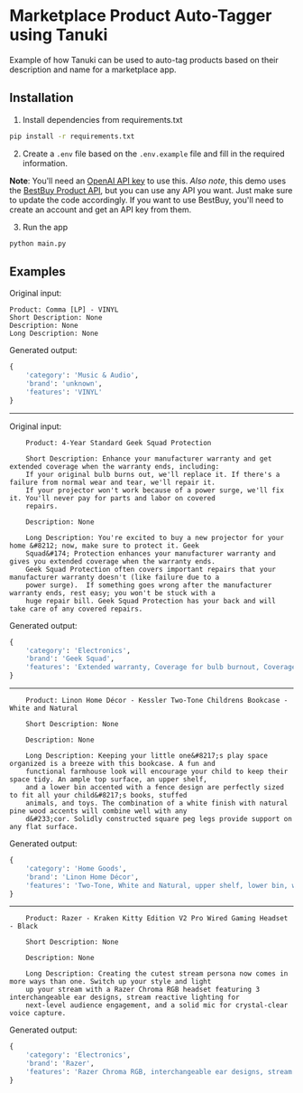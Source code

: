 # Marketplace Product Auto-Tagger using Tanuki

Example of how Tanuki can be used to auto-tag products based on their description and name for a marketplace app.

## Installation

1. Install dependencies from requirements.txt

```bash
pip install -r requirements.txt
```

2. Create a `.env` file based on the `.env.example` file and fill in the required information.

**Note**: You'll need an [OpenAI API key](https://openai.com/blog/openai-api) to use this. *Also note*, this demo uses the [BestBuy Product API](https://bestbuyapis.github.io/api-documentation/#products-api), but you can use any API you want. Just make sure to update the code accordingly. If you want to use BestBuy, you'll need to create an account and get an API key from them.

3. Run the app

```bash
python main.py
```

## Examples

Original input:

```
Product: Comma [LP] - VINYL
Short Description: None
Description: None
Long Description: None
```

Generated output:
```python
{
    'category': 'Music & Audio', 
    'brand': 'unknown', 
    'features': 'VINYL'
}
```

<hr />

Original input:

```
    Product: 4-Year Standard Geek Squad Protection
    
    Short Description: Enhance your manufacturer warranty and get extended coverage when the warranty ends, including:
    If your original bulb burns out, we'll replace it. If there's a failure from normal wear and tear, we'll repair it. 
    If your projector won't work because of a power surge, we'll fix it. You'll never pay for parts and labor on covered 
    repairs.
    
    Description: None
    
    Long Description: You're excited to buy a new projector for your home &#8212; now, make sure to protect it. Geek 
    Squad&#174; Protection enhances your manufacturer warranty and gives you extended coverage when the warranty ends.  
    Geek Squad Protection often covers important repairs that your manufacturer warranty doesn't (like failure due to a 
    power surge).  If something goes wrong after the manufacturer warranty ends, rest easy; you won't be stuck with a 
    huge repair bill. Geek Squad Protection has your back and will take care of any covered repairs.
```

Generated output:
```python
{
    'category': 'Electronics', 
    'brand': 'Geek Squad', 
    'features': 'Extended warranty, Coverage for bulb burnout, Coverage for normal wear and tear, Coverage for power surge'
}
```

<hr />

```
    Product: Linon Home Décor - Kessler Two-Tone Childrens Bookcase - White and Natural
    
    Short Description: None
    
    Description: None
    
    Long Description: Keeping your little one&#8217;s play space organized is a breeze with this bookcase. A fun and 
    functional farmhouse look will encourage your child to keep their space tidy. An ample top surface, an upper shelf, 
    and a lower bin accented with a fence design are perfectly sized to fit all your child&#8217;s books, stuffed 
    animals, and toys. The combination of a white finish with natural pine wood accents will combine well with any 
    d&#233;cor. Solidly constructed square peg legs provide support on any flat surface.
```
    

Generated output:
```python
{
    'category': 'Home Goods', 
    'brand': 'Linon Home Décor', 
    'features': 'Two-Tone, White and Natural, upper shelf, lower bin, white finish with natural pine wood accents, Solidly constructed square peg legs'
}
```


<hr />

```
    Product: Razer - Kraken Kitty Edition V2 Pro Wired Gaming Headset - Black
    
    Short Description: None
    
    Description: None
    
    Long Description: Creating the cutest stream persona now comes in more ways than one. Switch up your style and light 
    up your stream with a Razer Chroma RGB headset featuring 3 interchangeable ear designs, stream reactive lighting for 
    next-level audience engagement, and a solid mic for crystal-clear voice capture.
```

Generated output:
```python
{
    'category': 'Electronics', 
    'brand': 'Razer', 
    'features': 'Razer Chroma RGB, interchangeable ear designs, stream reactive lighting, solid mic for crystal-clear voice capture'
}
```
